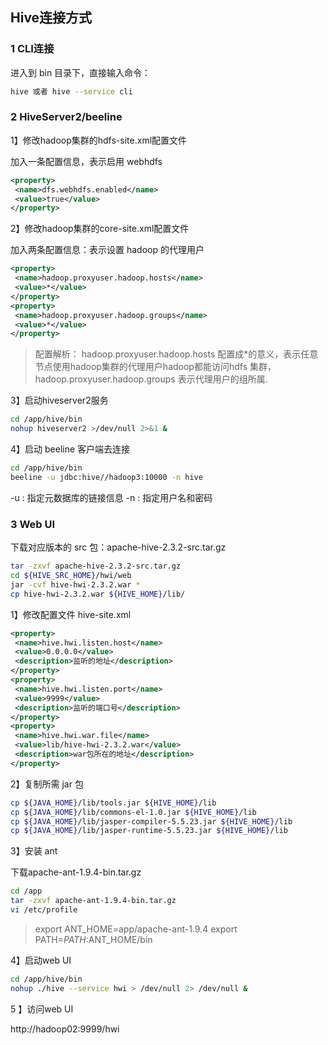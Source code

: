 ## Hive连接方式

### 1 CLI连接

进入到 bin 目录下，直接输入命令：

```bash
hive 或者 hive --service cli
```

 

### 2 HiveServer2/beeline

1】修改hadoop集群的hdfs-site.xml配置文件

加入一条配置信息，表示启用 webhdfs

```xml
<property>
 <name>dfs.webhdfs.enabled</name>
 <value>true</value>
</property>
```

2】修改hadoop集群的core-site.xml配置文件

加入两条配置信息：表示设置 hadoop 的代理用户

```xml
<property>
 <name>hadoop.proxyuser.hadoop.hosts</name>
 <value>*</value>
</property>
<property>
 <name>hadoop.proxyuser.hadoop.groups</name>
 <value>*</value>
</property>
```

>配置解析：
>hadoop.proxyuser.hadoop.hosts 配置成*的意义，表示任意节点使用hadoop集群的代理用户hadoop都能访问hdfs 集群，hadoop.proxyuser.hadoop.groups 表示代理用户的组所属.

3】启动hiveserver2服务

```bash
cd /app/hive/bin
nohup hiveserver2 >/dev/null 2>&1 &
```

 4】启动 beeline 客户端去连接

```bash
cd /app/hive/bin
beeline -u jdbc:hive//hadoop3:10000 -n hive
```

-u : 指定元数据库的链接信息
-n : 指定用户名和密码

 

### 3 Web UI

下载对应版本的 src 包：apache-hive-2.3.2-src.tar.gz

```bash
tar -zxvf apache-hive-2.3.2-src.tar.gz
cd ${HIVE_SRC_HOME}/hwi/web
jar -cvf hive-hwi-2.3.2.war *
cp hive-hwi-2.3.2.war ${HIVE_HOME}/lib/
```

 1】修改配置文件 hive-site.xml

```xml
<property>
 <name>hive.hwi.listen.host</name>
 <value>0.0.0.0</value>
 <description>监听的地址</description>
</property>
<property>
 <name>hive.hwi.listen.port</name>
 <value>9999</value>
 <description>监听的端口号</description>
</property>
<property>
 <name>hive.hwi.war.file</name>
 <value>lib/hive-hwi-2.3.2.war</value>
 <description>war包所在的地址</description>
</property>
```

 2】复制所需 jar 包

```bash
cp ${JAVA_HOME}/lib/tools.jar ${HIVE_HOME}/lib
cp ${JAVA_HOME}/lib/commons-el-1.0.jar ${HIVE_HOME}/lib
cp ${JAVA_HOME}/lib/jasper-compiler-5.5.23.jar ${HIVE_HOME}/lib
cp ${JAVA_HOME}/lib/jasper-runtime-5.5.23.jar ${HIVE_HOME}/lib
```

3】安装 ant

下载apache-ant-1.9.4-bin.tar.gz

```bash
cd /app
tar -zxvf apache-ant-1.9.4-bin.tar.gz
vi /etc/profile
```

 >export ANT_HOME=app/apache-ant-1.9.4 
 >export PATH=$PATH:$ANT_HOME/bin

4】启动web UI

```bash
cd /app/hive/bin
nohup ./hive --service hwi > /dev/null 2> /dev/null &
```

 

5 】访问web UI

http://hadoop02:9999/hwi